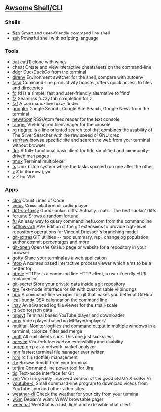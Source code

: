 ## [Awsome Shell/CLI](https://github.com/alebcay/awesome-shell)

### Shells

   * [fish](https://github.com/fish-shell/fish-shell) Smart and user-friendly command line shell
   * [zsh](http://www.zsh.org/) Powerful shell with scripting language

### Tools

   * [bat](https://github.com/sharkdp/bat) cat(1) clone with wings
   * [cheat](https://github.com/chrisallenlane/cheat) Create and view interactive cheatsheets on the command-line
   * [ddgr](https://github.com/jarun/ddgr) DuckDuckGo from the terminal
   * [direnv](https://github.com/direnv/direnv) Environment switcher for the shell, compare with autoenv
   * [fasd](https://github.com/clvv/fasd) Command-line productivity booster, offers quick access to files and directories
   * [fd](https://github.com/sharkdp/fd) fd is a simple, fast and user-friendly alternative to 'find'
   * [fz](https://github.com/changyuheng/fz) Seamless fuzzy tab completion for z
   * [fzf](https://github.com/junegunn/fzf) A command-line fuzzy finder
   * [googler](https://github.com/jarun/googler) Google Search, Google Site Search, Google News from the terminal
   * [newsboat](https://github.com/newsboat/newsboat) RSS/Atom feed reader for the text console
   * [ranger](https://github.com/ranger/ranger) VIM-inspired filemanager for the console
   * [rg](https://github.com/BurntSushi/ripgrep) ripgrep is a line oriented search tool that combines the usability of The Silver Searcher with the raw speed of GNU grep
   * [surfraw](http://surfraw.alioth.debian.org/) browse specific site and search the web from your terminal without browser
   * [tldr](https://github.com/raylee/tldr) A fully-functional bash client for tldr, simplified and community-driven man pages
   * [tmux](http://tmux.github.io/) Terminal multiplexer
   * [ts](https://github.com/xenogenesi/task-spooler) Unix batch system where the tasks spooled run one after the other
   * [z](https://github.com/rupa/z) Z is the new j, yo
   * [v](https://github.com/rupa/v) Z for VIM

### Apps

   * [cloc](https://github.com/AlDanial/cloc) Count Lines of Code
   * [cmus](https://github.com/cmus/cmus) Cross-platform cli audio player
   * [diff-so-fancy](https://github.com/so-fancy/diff-so-fancy) Good-lookin' diffs. Actually… nah… The best-lookin' diffs
   * [fortune](http://brewformulas.org/Fortune) Shows a random fortune
   * [fu](https://github.com/samirahmed/fu) An easy way to query commandlinefu.com from the commandline
   * [gitflow-avh](https://github.com/petervanderdoes/gitflow-avh) AVH Edition of the git extensions to provide high-level repository operations for Vincent Driessen's branching model
   * [git-extras](https://github.com/tj/git-extras) GIT utilities -- repo summary, repl, changelog population, author commit percentages and more
   * [git-open](https://github.com/paulirish/git-open) Open the GitHub page or website for a repository in your browser
   * [gotty](https://github.com/yudai/gotty) Share your terminal as a web application
   * [htop](https://github.com/hishamhm/htop) A ncurses based interactive process viewer which aims to be a better top
   * [httpie](https://github.com/jakubroztocil/httpie) HTTPie is a command line HTTP client, a user-friendly cURL replacement
   * [git-secret](https://github.com/sobolevn/git-secret) Store your private data inside a git repository
   * [grv](https://github.com/rgburke/grv) Text-mode interface for Git with customisable vi bindings
   * [hub](https://github.com/github/hub) A command-line wrapper for git that makes you better at GitHub
   * [ical-buddy](http://hasseg.org/icalBuddy/) OSX calendar on the command line
   * [lnav](http://lnav.org/) An advanced log file viewer for the small-scale
   * [jq](https://github.com/stedolan/jq) Sed for json data
   * [mpsyt](https://github.com/mps-youtube/mps-youtube) Terminal based YouTube player and downloader
   * [mpv](https://github.com/mpv-player/mpv) Video player based on MPlayer/mplayer2
   * [multitail](https://www.vanheusden.com/multitail/) Monitor logfiles and command output in multiple windows in a terminal, colorize, filter and merge
   * [mutt](http://www.mutt.org/) All mail clients suck. This one just sucks less
   * [neovim](https://github.com/neovim/neovim) Vim-fork focused on extensibility and usability
   * [ngrep](http://ngrep.sourceforge.net/) grep as a network packet analyzer
   * [nnn](https://github.com/jarun/nnn) fastest terminal file manager ever written
   * [rcm](https://github.com/thoughtbot/rcm) rc file (dotfile) management
   * [rtv](https://github.com/michael-lazar/rtv) Browse Reddit from your terminal
   * [terjira](https://github.com/keepcosmos/terjira) Command line power tool for Jira
   * [tig](https://github.com/jonas/tig) Text-mode interface for Git
   * [vim](https://github.com/vim/vim) Vim is a greatly improved version of the good old UNIX editor Vi
   * [youtube-dl](https://github.com/rg3/youtube-dl) Small command-line program to download videos from YouTube.com and other video sites
   * [weather-cli](https://github.com/riyadhalnur/weather-cli) Check the weather for your city from your termina
   * [w3m](https://github.com/tats/w3m) Debian's w3m: WWW browsable pager
   * [weechat](https://weechat.org/) WeeChat is a fast, light and extensible chat client
